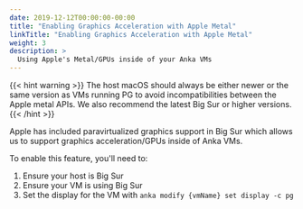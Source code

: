 ```yaml
---
date: 2019-12-12T00:00:00-00:00
title: "Enabling Graphics Acceleration with Apple Metal"
linkTitle: "Enabling Graphics Acceleration with Apple Metal"
weight: 3
description: >
  Using Apple's Metal/GPUs inside of your Anka VMs
---
```


{{< hint warning >}}
The host macOS should always be either newer or the same version as VMs running PG to avoid incompatibilities between the Apple metal APIs. We also recommend the latest Big Sur or higher versions.
{{< /hint >}}

Apple has included paravirtualized graphics support in Big Sur which allows us to support graphics acceleration/GPUs inside of Anka VMs.

To enable this feature, you'll need to:

1. Ensure your host is Big Sur
2. Ensure your VM is using Big Sur
3. Set the display for the VM with `anka modify {vmName} set display -c pg`
